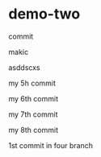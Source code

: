 # demo-two

commit


makic


asddscxs

my 5h commit

my 6th commit

my 7th commit

my 8th commit

1st commit in four branch